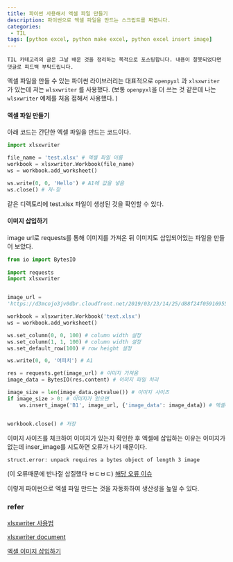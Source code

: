 ```yaml
---
title: 파이썬 사용해서 엑셀 파일 만들기 
description: 파이썬으로 엑셀 파일을 만드는 스크립트를 짜봅니다. 
categories:
 - TIL
tags: [python excel, python make excel, python excel insert image]
---
```


`TIL 카테고리의 글은 그날 배운 것을 정리하는 목적으로 포스팅합니다. 내용이 잘못되었다면 댓글로 피드백 부탁드립니다.`

엑셀 파일을 만들 수 있는 파이썬 라이브러리는 대표적으로  `openpyxl` 과 `xlsxwriter` 가 있는데 저는 `wlsxwriter` 를 사용했다. (보통 `openpyxl`을 더 쓰는 것 같은데 나는` wlsxwriter` 예제를 처음 접해서 사용했다. )

#### 엑셀 파일 만들기

아래 코드는 간단한 엑셀 파일을 만드는 코드이다.

```python
import xlsxwriter

file_name = 'test.xlsx' # 엑셀 파일 이름
workbook = xlsxwriter.Workbook(file_name)
ws = workbook.add_worksheet()

ws.write(0, 0, 'Hello') # A1에 값을 넣음
ws.close() # 저-장 
```

같은 디렉토리에 test.xlsx 파일이 생성된 것을 확인할 수 있다.

#### 이미지 삽입하기

image url로 requests를 통해 이미지를  가져온 뒤 이미지도 삽입되어있는 파일을 만들어 보았다. 

```python
from io import BytesIO
  
import requests
import xlsxwriter


image_url =
'https://d3mcojo3jv0dbr.cloudfront.net/2019/03/23/14/25/d88f24f059169559602c836fc35b995c.jpeg?w=128&h=128&q=65'

workbook = xlsxwriter.Workbook('text.xlsx')
ws = workbook.add_worksheet()

ws.set_column(0, 0, 100) # column width 설정 
ws.set_column(1, 1, 100) # column width 설정 
ws.set_default_row(100) # row height 설정

ws.write(0, 0, '어피치') # A1 

res = requests.get(image_url) # 이미지 가져옴
image_data = BytesIO(res.content) # 이미지 파일 처리

image_size = len(image_data.getvalue()) # 이미지 사이즈 
if image_size > 0: # 이미지가 있으면 
    ws.insert_image('B1', image_url, {'image_data': image_data}) # 엑셀에 삽입함


workbook.close() # 저장 
```

이미지 사이즈를 체크하여 이미지가 있는지 확인한 후 엑셀에 삽입하는 이유는 이미지가 없는데 inser_image를 시도하면 오류가 나기 때문이다. 

```bash
struct.error: unpack requires a bytes object of length 3 image
```

(이 오류때문에 반나절 삽질했다 ㅂㄷㅂㄷ)  [해당 오류 이슈](https://github.com/jmcnamara/XlsxWriter/issues/382)

이렇게 파이썬으로 엑셀 파일 만드는 것을 자동화하여 생산성을 높일 수 있다.

### refer

[xlsxwriter 사용법](https://wikidocs.net/14305)

[xlsxwriter document](https://xlsxwriter.readthedocs.io/worksheet.html)

[엑셀 이미지 삽입하기 ](https://xlsxwriter.readthedocs.io/example_images_bytesio.html)